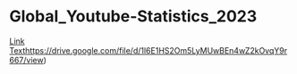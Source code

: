 # Global_Youtube-Statistics_2023

[Link Text](https://drive.google.com/file/d/1l6E1HS2Om5LyMUwBEn4wZ2kOvqY9r667/view)https://drive.google.com/file/d/1l6E1HS2Om5LyMUwBEn4wZ2kOvqY9r667/view)

